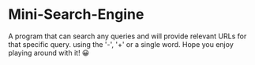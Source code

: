 # Mini-Search-Engine
A program that can search any queries and will provide relevant URLs for that specific query. using the  '-', '+' or a single word. Hope you enjoy playing around with it! 😀
